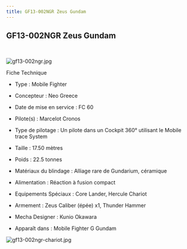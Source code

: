 ```yaml
---
title: GF13-002NGR Zeus Gundam
---
```


GF13-002NGR Zeus Gundam
-----------------------

 


![gf13-002ngr.jpg](/images/stories/saga/ggundam/images/mechas/gf13-002ngr.jpg)


Fiche Technique   
- Type : Mobile Fighter  
- Concepteur : Neo Greece  
- Date de mise en service : FC 60  
- Pilote(s) : Marcelot Cronos  
- Type de pilotage : Un pilote dans un Cockpit 360° utilisant le Mobile trace System  
- Taille : 17.50 mètres  
- Poids : 22.5 tonnes  
- Matériaux du blindage : Alliage rare de Gundarium, céramique  
- Alimentation : Réaction à fusion compact  
- Equipements Spéciaux : Core Lander, Hercule Chariot  
- Armement : Zeus Caliber (épée) x1, Thunder Hammer  
  
  
- Mecha Designer : Kunio Okawara  
- Apparaît dans : Mobile Fighter G Gundam


![gf13-002ngr-chariot.jpg](/images/stories/saga/ggundam/images/mechas/gf13-002ngr-chariot.jpg)

